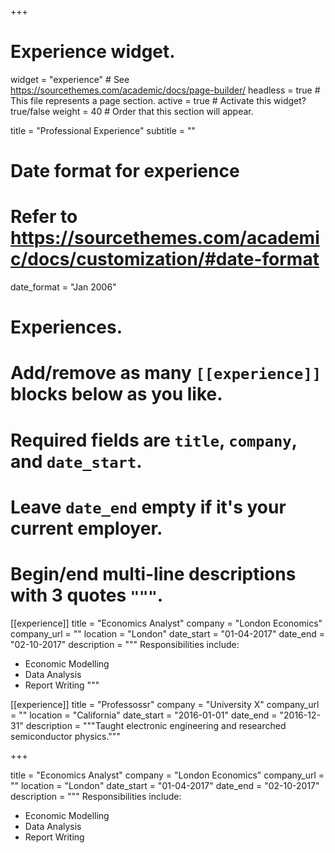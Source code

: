 +++
# Experience widget.
widget = "experience"  # See https://sourcethemes.com/academic/docs/page-builder/
headless = true  # This file represents a page section.
active = true  # Activate this widget? true/false
weight = 40  # Order that this section will appear.

title = "Professional Experience"
subtitle = ""

# Date format for experience
#   Refer to https://sourcethemes.com/academic/docs/customization/#date-format
date_format = "Jan 2006"

# Experiences.
#   Add/remove as many `[[experience]]` blocks below as you like.
#   Required fields are `title`, `company`, and `date_start`.
#   Leave `date_end` empty if it's your current employer.
#   Begin/end multi-line descriptions with 3 quotes `"""`.
[[experience]]
  title = "Economics Analyst"
  company = "London Economics"
  company_url = ""
  location = "London"
  date_start = "01-04-2017"
  date_end = "02-10-2017"
  description = """
  Responsibilities include:
  
  * Economic Modelling
  * Data Analysis
  * Report Writing
  """

[[experience]]
  title = "Professossr"
  company = "University X"
  company_url = ""
  location = "California"
  date_start = "2016-01-01"
  date_end = "2016-12-31"
  description = """Taught electronic engineering and researched semiconductor physics."""

+++

  title = "Economics Analyst"
  company = "London Economics"
  company_url = ""
  location = "London"
  date_start = "01-04-2017"
  date_end = "02-10-2017"
  description = """
  Responsibilities include:
  
  * Economic Modelling
  * Data Analysis
  * Report Writing
